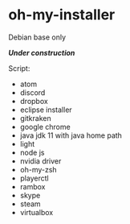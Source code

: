 # oh-my-installer

Debian base only

**_Under construction_**

Script:

-   atom
-   discord
-   dropbox
-   eclipse installer
-   gitkraken
-   google chrome
-   java jdk 11 with java home path
-   light
-   node js  
-   nvidia driver
-   oh-my-zsh
-   playerctl
-   rambox
-   skype
-   steam
-   virtualbox
